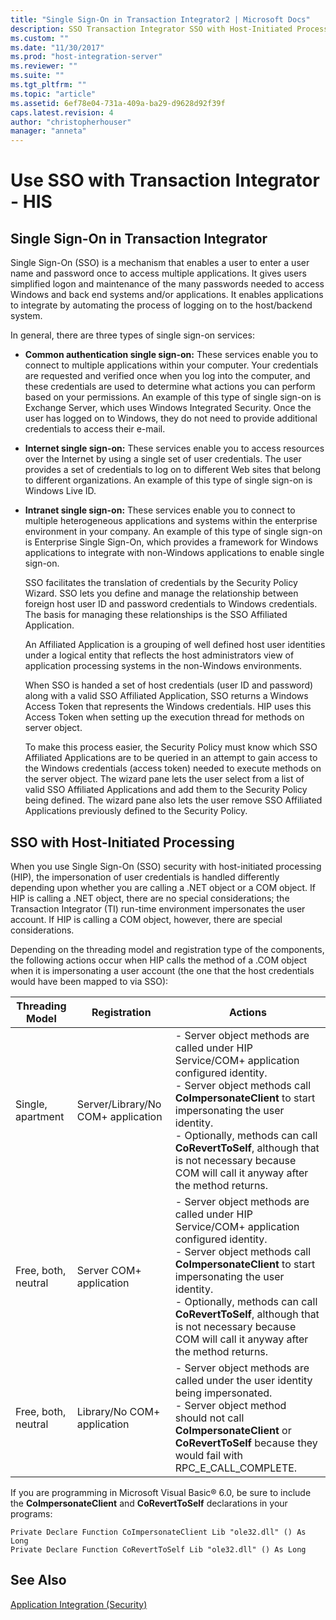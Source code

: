 ```yaml
---
title: "Single Sign-On in Transaction Integrator2 | Microsoft Docs"
description: SSO Transaction Integrator SSO with Host-Initiated Processing in application integration in Host Integration Server (HIS)
ms.custom: ""
ms.date: "11/30/2017"
ms.prod: "host-integration-server"
ms.reviewer: ""
ms.suite: ""
ms.tgt_pltfrm: ""
ms.topic: "article"
ms.assetid: 6ef78e04-731a-409a-ba29-d9628d92f39f
caps.latest.revision: 4
author: "christopherhouser"
manager: "anneta"
---
```

# Use SSO with Transaction Integrator - HIS

## Single Sign-On in Transaction Integrator
Single Sign-On (SSO) is a mechanism that enables a user to enter a user name and password once to access multiple applications. It gives users simplified logon and maintenance of the many passwords needed to access Windows and back end systems and/or applications. It enables applications to integrate by automating the process of logging on to the host/backend system.  
  
 In general, there are three types of single sign-on services:  
  
- **Common authentication single sign-on:** These services enable you to connect to multiple applications within your computer. Your credentials are requested and verified once when you log into the computer, and these credentials are used to determine what actions you can perform based on your permissions. An example of this type of single sign-on is Exchange Server, which uses Windows Integrated Security. Once the user has logged on to Windows, they do not need to provide additional credentials to access their e-mail.  
  
- **Internet single sign-on:** These services enable you to access resources over the Internet by using a single set of user credentials. The user provides a set of credentials to log on to different Web sites that belong to different organizations. An example of this type of single sign-on is Windows Live ID.  
  
- **Intranet single sign-on:** These services enable you to connect to multiple heterogeneous applications and systems within the enterprise environment in your company. An example of this type of single sign-on is Enterprise Single Sign-On, which provides a framework for Windows applications to integrate with non-Windows applications to enable single sign-on.  
  
  SSO facilitates the translation of credentials by the Security Policy Wizard. SSO lets you define and manage the relationship between foreign host user ID and password credentials to Windows credentials. The basis for managing these relationships is the SSO Affiliated Application.  
  
  An Affiliated Application is a grouping of well defined host user identities under a logical entity that reflects the host administrators view of application processing systems in the non-Windows environments.  
  
  When SSO is handed a set of host credentials (user ID and password) along with a valid SSO Affiliated Application, SSO returns a Windows Access Token that represents the Windows credentials. HIP uses this Access Token when setting up the execution thread for methods on server object.  
  
  To make this process easier, the Security Policy must know which SSO Affiliated Applications are to be queried in an attempt to gain access to the Windows credentials (access token) needed to execute methods on the server object. The wizard pane lets the user select from a list of valid SSO Affiliated Applications and add them to the Security Policy being defined. The wizard pane also lets the user remove SSO Affiliated Applications previously defined to the Security Policy.  

## SSO with Host-Initiated Processing

When you use Single Sign-On (SSO) security with host-initiated processing (HIP), the impersonation of user credentials is handled differently depending upon whether you are calling a .NET object or a COM object. If HIP is calling a .NET object, there are no special considerations; the Transaction Integrator (TI) run-time environment impersonates the user account. If HIP is calling a COM object, however, there are special considerations.  
  
 Depending on the threading model and registration type of the components, the following actions occur when HIP calls the method of a .COM object when it is impersonating a user account (the one that the host credentials would have been mapped to via SSO):  
  
|Threading Model|Registration|Actions|  
|---------------------|------------------|-------------|  
|Single, apartment|Server/Library/No COM+ application|-   Server object methods are called under HIP Service/COM+ application configured identity.<br />-   Server object methods call **CoImpersonateClient** to start impersonating the user identity.<br />-   Optionally, methods can call **CoRevertToSelf**, although that is not necessary because COM will call it anyway after the method returns.|  
|Free, both, neutral|Server COM+ application|-   Server object methods are called under HIP Service/COM+ application configured identity.<br />-   Server object methods call **CoImpersonateClient** to start impersonating the user identity.<br />-   Optionally, methods can call **CoRevertToSelf**, although that is not necessary because COM will call it anyway after the method returns.|  
|Free, both, neutral|Library/No COM+ application|-   Server object methods are called under the user identity being impersonated.<br />-   Server object method should not call **CoImpersonateClient** or **CoRevertToSelf** because they would fail with RPC_E_CALL_COMPLETE.|  
  
 If you are programming in Microsoft Visual Basic® 6.0, be sure to include the **CoImpersonateClient** and **CoRevertToSelf** declarations in your programs:  
  
```  
Private Declare Function CoImpersonateClient Lib "ole32.dll" () As Long  
Private Declare Function CoRevertToSelf Lib "ole32.dll" () As Long  
```  

## See Also  
 [Application Integration (Security)](../core/application-integration-security-2.md)